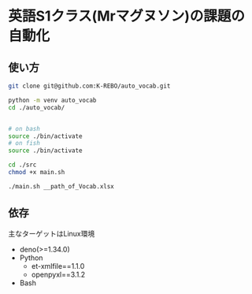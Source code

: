 # 英語S1クラス(Mrマグヌソン)の課題の自動化

## 使い方
``` bash
git clone git@github.com:K-REBO/auto_vocab.git

python -m venv auto_vocab
cd ./auto_vocab/


# on bash
source ./bin/activate
# on fish
source ./bin/activate

cd ./src
chmod +x main.sh

./main.sh __path_of_Vocab.xlsx
```

## 依存
主なターゲットはLinux環境
- deno(>=1.34.0)
- Python
  - et-xmlfile==1.1.0
  - openpyxl==3.1.2
- Bash